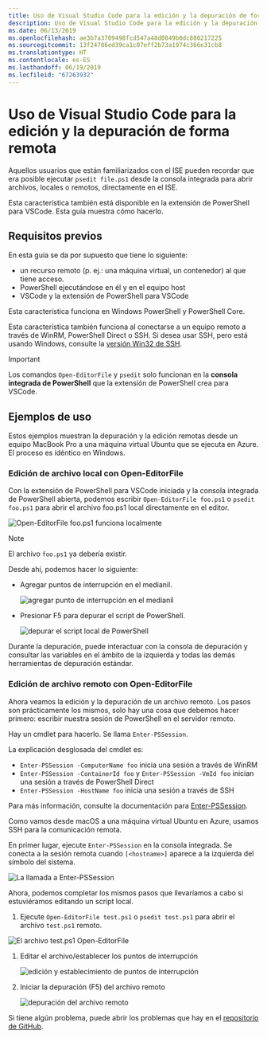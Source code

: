```yaml
---
title: Uso de Visual Studio Code para la edición y la depuración de forma remota
description: Uso de Visual Studio Code para la edición y la depuración de forma remota
ms.date: 06/13/2019
ms.openlocfilehash: ae3b7a3709498fcd547a48d0849b0dc880217225
ms.sourcegitcommit: 13f24786ed39ca1c07eff2b73a1974c366e31cb8
ms.translationtype: HT
ms.contentlocale: es-ES
ms.lasthandoff: 06/19/2019
ms.locfileid: "67263932"
---
```

# <a name="using-visual-studio-code-for-remote-editing-and-debugging"></a>Uso de Visual Studio Code para la edición y la depuración de forma remota

Aquellos usuarios que están familiarizados con el ISE pueden recordar que era posible ejecutar `psedit file.ps1` desde la consola integrada para abrir archivos, locales o remotos, directamente en el ISE.

Esta característica también está disponible en la extensión de PowerShell para VSCode. Esta guía muestra cómo hacerlo.

## <a name="prerequisites"></a>Requisitos previos

En esta guía se da por supuesto que tiene lo siguiente:

- un recurso remoto (p. ej.: una máquina virtual, un contenedor) al que tiene acceso.
- PowerShell ejecutándose en él y en el equipo host
- VSCode y la extensión de PowerShell para VSCode

Esta característica funciona en Windows PowerShell y PowerShell Core.

Esta característica también funciona al conectarse a un equipo remoto a través de WinRM, PowerShell Direct o SSH. Si desea usar SSH, pero está usando Windows, consulte la [versión Win32 de SSH](https://github.com/PowerShell/Win32-OpenSSH).

> [!IMPORTANT]
> Los comandos `Open-EditorFile` y `psedit` solo funcionan en la **consola integrada de PowerShell** que la extensión de PowerShell crea para VSCode.

## <a name="usage-examples"></a>Ejemplos de uso

Estos ejemplos muestran la depuración y la edición remotas desde un equipo MacBook Pro a una máquina virtual Ubuntu que se ejecuta en Azure. El proceso es idéntico en Windows.

### <a name="local-file-editing-with-open-editorfile"></a>Edición de archivo local con Open-EditorFile

Con la extensión de PowerShell para VSCode iniciada y la consola integrada de PowerShell abierta, podemos escribir `Open-EditorFile foo.ps1` o `psedit foo.ps1` para abrir el archivo foo.ps1 local directamente en el editor.

![Open-EditorFile foo.ps1 funciona localmente](images/Using-VSCode-for-Remote-Editing-and-Debugging/1-open-local-file.png)

>[!NOTE]
> El archivo `foo.ps1` ya debería existir.

Desde ahí, podemos hacer lo siguiente:

- Agregar puntos de interrupción en el medianil.

  ![agregar punto de interrupción en el medianil](images/Using-VSCode-for-Remote-Editing-and-Debugging/2-adding-breakpoint-gutter.png)

- Presionar F5 para depurar el script de PowerShell.

  ![depurar el script local de PowerShell](images/Using-VSCode-for-Remote-Editing-and-Debugging/3-local-debug.png)

Durante la depuración, puede interactuar con la consola de depuración y consultar las variables en el ámbito de la izquierda y todas las demás herramientas de depuración estándar.

### <a name="remote-file-editing-with-open-editorfile"></a>Edición de archivo remoto con Open-EditorFile

Ahora veamos la edición y la depuración de un archivo remoto. Los pasos son prácticamente los mismos, solo hay una cosa que debemos hacer primero: escribir nuestra sesión de PowerShell en el servidor remoto.

Hay un cmdlet para hacerlo. Se llama `Enter-PSSession`.

La explicación desglosada del cmdlet es:

- `Enter-PSSession -ComputerName foo` inicia una sesión a través de WinRM
- `Enter-PSSession -ContainerId foo` y `Enter-PSSession -VmId foo` inician una sesión a través de PowerShell Direct
- `Enter-PSSession -HostName foo` inicia una sesión a través de SSH

Para más información, consulte la documentación para [Enter-PSSession](/powershell/module/microsoft.powershell.core/enter-pssession).

Como vamos desde macOS a una máquina virtual Ubuntu en Azure, usamos SSH para la comunicación remota.

En primer lugar, ejecute `Enter-PSSession` en la consola integrada. Se conecta a la sesión remota cuando `[<hostname>]` aparece a la izquierda del símbolo del sistema.

![La llamada a Enter-PSSession](images/Using-VSCode-for-Remote-Editing-and-Debugging/4-enter-pssession.png)

Ahora, podemos completar los mismos pasos que llevaríamos a cabo si estuviéramos editando un script local.

1. Ejecute `Open-EditorFile test.ps1` o `psedit test.ps1` para abrir el archivo `test.ps1` remoto.

  ![El archivo test.ps1 Open-EditorFile](images/Using-VSCode-for-Remote-Editing-and-Debugging/5-open-remote-file.png)

1. Editar el archivo/establecer los puntos de interrupción

   ![edición y establecimiento de puntos de interrupción](images/Using-VSCode-for-Remote-Editing-and-Debugging/6-set-breakpoints.png)

1. Iniciar la depuración (F5) del archivo remoto

   ![depuración del archivo remoto](images/Using-VSCode-for-Remote-Editing-and-Debugging/7-start-debugging.png)

Si tiene algún problema, puede abrir los problemas que hay en el [repositorio de GitHub](https://github.com/powershell/vscode-powershell).
